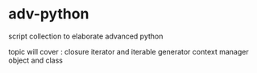 # adv-python
script collection to elaborate advanced python

topic will cover :
closure
iterator and iterable
generator
context manager
object and class
